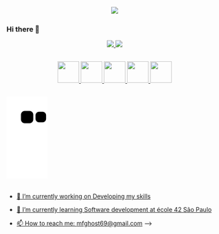<p align="center" width="100%">
    <img src="https://github.com/MarcosFlavioGS/alineagq/blob/main/https://media2.giphy.com/media/d6p2TeOmY2tlmpB4HK/giphy.gif?cid=ecf05e47syfl88hpbuajqs4k54jfht1qk99oaytybr7mn0ra&rid=giphy.gif&ct=g">
</p>

### Hi there 👋

<div align="center">
  <a href="https://github.com/MarcosFlavioGS">
  <img height="180em" src="https://github-readme-stats.vercel.app/api?username=MarcosFlavioGS&show_icons=true&theme=dracula&include_all_commits=true&count_private=true"/>
  <img height="180em" src="https://github-readme-stats.vercel.app/api/top-langs/?username=MarcosFlavioGS&layout=compact&langs_count=7&theme=dracula"/>
</div>
  
  ##
  
<div align="center">
  <img height="50em" width="50em" src="https://cdn.jsdelivr.net/gh/devicons/devicon/icons/linux/linux-original.svg" />
  <img height="50em" width="50em" src="https://cdn.jsdelivr.net/gh/devicons/devicon/icons/rust/rust-plain.svg" />
  <img height="50em" width="50em" src="https://cdn.jsdelivr.net/gh/devicons/devicon/icons/python/python-original.svg" />
  <img height="50em" width="50em" src="https://cdn.jsdelivr.net/gh/devicons/devicon/icons/c/c-original.svg" />
  <img height="50em" width="50em" src="https://cdn.jsdelivr.net/gh/devicons/devicon/icons/bash/bash-plain.svg" />
</div>
  
  ##
  
![Snake animation](https://github.com/rafaballerini/rafaballerini/blob/output/github-contribution-grid-snake.svg)
  
  ##
  
- 🔭 I’m currently working on Developing my skills

- 🌱 I’m currently learning Software development at école 42 São Paulo

- 📫 How to reach me: mfghost69@gmail.com
-->
